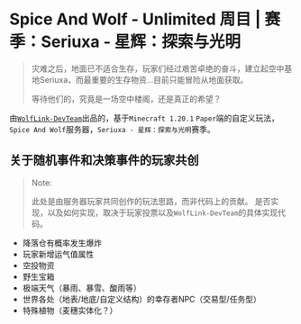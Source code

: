 # Spice And Wolf - Unlimited 周目 | 赛季：Seriuxa - 星辉：探索与光明

> 灾难之后，地面已不适合生存，玩家们经过艰苦卓绝的奋斗，建立起空中基地Seriuxa，而最重要的生存物资...目前只能冒险从地面获取。
> 
> 等待他们的，究竟是一场空中楼阁，还是真正的希望？

由[`WolfLink-DevTeam`](https://github.com/WolfLink-DevTeam)出品的，基于`Minecraft 1.20.1` `Paper`端的自定义玩法，`Spice And Wolf`服务器，`Seriuxa - 星辉：探索与光明`赛季。

## 关于随机事件和决策事件的玩家共创
> Note:
> 
> 此处是由服务器玩家共同创作的玩法思路，而非代码上的贡献。
> 是否实现，以及如何实现，取决于玩家投票以及`WolfLink-DevTeam`的具体实现代码。

- 降落仓有概率发生爆炸
- 玩家新增运气值属性
- 空投物资
- 野生宝箱
- 极端天气（暴雨、暴雪、酸雨等）
- 世界各处（地表/地底/自定义结构）的幸存者NPC（交易型/任务型）
- 特殊植物（麦穗实体化？）
